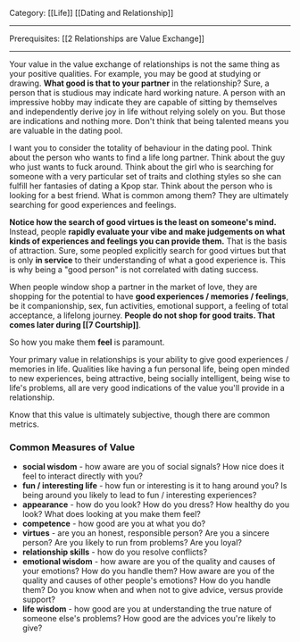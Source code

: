 Category: [[Life]] [[Dating and Relationship]]
___
Prerequisites: [[2 Relationships are Value Exchange]]
___
Your value in the value exchange of relationships is not the same thing as your positive qualities. For example, you may be good at studying or drawing. **What good is that to your partner** in the relationship? Sure, a person that is studious may indicate hard working nature. A person with an impressive hobby may indicate they are capable of sitting by themselves and independently derive joy in life without relying solely on you. But those are indications and nothing more. Don't think that being talented means you are valuable in the dating pool. 

I want you to consider the totality of behaviour in the dating pool. Think about the person who wants to find a life long partner. Think about the guy who just wants to fuck around. Think about the girl who is searching for someone with a very particular set of traits and clothing styles so she can fulfill her fantasies of dating a Kpop star. Think about the person who is looking for a best friend. What is common among them? They are ultimately searching for good experiences and feelings. 

**Notice how the search of good virtues is the least on someone's mind.** Instead, people **rapidly evaluate your vibe and make judgements on what kinds of experiences and feelings you can provide them.** That is the basis of attraction. Sure, some peopled explicitly search for good virtues but that is only **in service** to their understanding of what a good experience is. This is why being a "good person" is not correlated with dating success. 

When people window shop a partner in the market of love, they are shopping for the potential to have **good experiences / memories / feelings**, be it companionship, sex, fun activities, emotional support, a feeling of total acceptance, a lifelong journey. **People do not shop for good traits. That comes later during [[7 Courtship]]**.

So how you make them **feel** is paramount. 

Your primary value in relationships is your ability to give good experiences / memories in life. Qualities like having a fun personal life, being open minded to new experiences, being attractive, being socially intelligent, being wise to life's problems, all are very good indications of the value you'll provide in a relationship. 

Know that this value is ultimately subjective, though there are common metrics. 
### Common Measures of Value
- **social wisdom** - how aware are you of social signals? How nice does it feel to interact directly with you?
- **fun / interesting life** - how fun or interesting is it to hang around you? Is being around you likely to lead to fun / interesting experiences?
- **appearance** - how do you look? How do you dress? How healthy do you look? What does looking at you make them feel? 
- **competence** - how good are you at what you do? 
- **virtues** - are you an honest, responsible person? Are you a sincere person? Are you likely to run from problems? Are you loyal? 
- **relationship skills** - how do you resolve conflicts? 
- **emotional wisdom** - how aware are you of the quality and causes of your emotions? How do you handle them? How aware are you of the quality and causes of other people's emotions? How do you handle them? Do you know when and when not to give advice, versus provide support?
- **life wisdom** - how good are you at understanding the true nature of someone else's problems? How good are the advices you're likely to give? 
